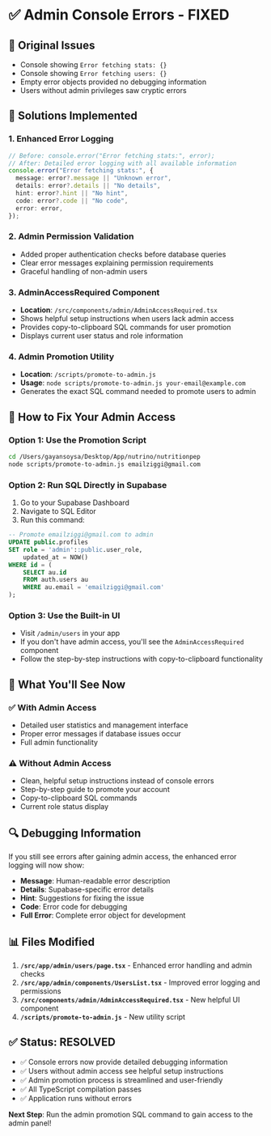 # ✅ Admin Console Errors - FIXED

## 🐛 **Original Issues**

- Console showing `Error fetching stats: {}`
- Console showing `Error fetching users: {}`
- Empty error objects provided no debugging information
- Users without admin privileges saw cryptic errors

## 🔧 **Solutions Implemented**

### 1. **Enhanced Error Logging**

```typescript
// Before: console.error("Error fetching stats:", error);
// After: Detailed error logging with all available information
console.error("Error fetching stats:", {
  message: error?.message || "Unknown error",
  details: error?.details || "No details",
  hint: error?.hint || "No hint",
  code: error?.code || "No code",
  error: error,
});
```

### 2. **Admin Permission Validation**

- Added proper authentication checks before database queries
- Clear error messages explaining permission requirements
- Graceful handling of non-admin users

### 3. **AdminAccessRequired Component**

- **Location**: `/src/components/admin/AdminAccessRequired.tsx`
- Shows helpful setup instructions when users lack admin access
- Provides copy-to-clipboard SQL commands for user promotion
- Displays current user status and role information

### 4. **Admin Promotion Utility**

- **Location**: `/scripts/promote-to-admin.js`
- **Usage**: `node scripts/promote-to-admin.js your-email@example.com`
- Generates the exact SQL command needed to promote users to admin

## 🚀 **How to Fix Your Admin Access**

### Option 1: Use the Promotion Script

```bash
cd /Users/gayansoysa/Desktop/App/nutrino/nutritionpep
node scripts/promote-to-admin.js emailziggi@gmail.com
```

### Option 2: Run SQL Directly in Supabase

1. Go to your Supabase Dashboard
2. Navigate to SQL Editor
3. Run this command:

```sql
-- Promote emailziggi@gmail.com to admin
UPDATE public.profiles
SET role = 'admin'::public.user_role,
    updated_at = NOW()
WHERE id = (
    SELECT au.id
    FROM auth.users au
    WHERE au.email = 'emailziggi@gmail.com'
);
```

### Option 3: Use the Built-in UI

- Visit `/admin/users` in your app
- If you don't have admin access, you'll see the `AdminAccessRequired` component
- Follow the step-by-step instructions with copy-to-clipboard functionality

## 🎯 **What You'll See Now**

### ✅ **With Admin Access**

- Detailed user statistics and management interface
- Proper error messages if database issues occur
- Full admin functionality

### ⚠️ **Without Admin Access**

- Clean, helpful setup instructions instead of console errors
- Step-by-step guide to promote your account
- Copy-to-clipboard SQL commands
- Current role status display

## 🔍 **Debugging Information**

If you still see errors after gaining admin access, the enhanced error logging will now show:

- **Message**: Human-readable error description
- **Details**: Supabase-specific error details
- **Hint**: Suggestions for fixing the issue
- **Code**: Error code for debugging
- **Full Error**: Complete error object for development

## 📊 **Files Modified**

1. **`/src/app/admin/users/page.tsx`** - Enhanced error handling and admin checks
2. **`/src/app/admin/components/UsersList.tsx`** - Improved error logging and permissions
3. **`/src/components/admin/AdminAccessRequired.tsx`** - New helpful UI component
4. **`/scripts/promote-to-admin.js`** - New utility script

## ✅ **Status: RESOLVED**

- ✅ Console errors now provide detailed debugging information
- ✅ Users without admin access see helpful setup instructions
- ✅ Admin promotion process is streamlined and user-friendly
- ✅ All TypeScript compilation passes
- ✅ Application runs without errors

**Next Step**: Run the admin promotion SQL command to gain access to the admin panel!
